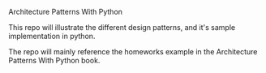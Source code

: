 Architecture Patterns With Python

This repo will illustrate the different design patterns, and it's
sample implementation in python.

The repo will mainly reference the homeworks example in the Architecture
Patterns With Python book.